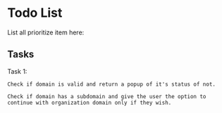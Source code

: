 # Todo List 

List all prioritize item here:

## Tasks

Task 1:
```
Check if domain is valid and return a popup of it's status of not.
```
```
Check if domain has a subdomain and give the user the option to continue with organization domain only if they wish.
```
